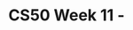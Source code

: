 ---
title: CS50 Week 11 - 
tags: [getting_started, troubleshooting]
keywords:
summary: ""
sidebar: mydoc_sidebar
permalink: week_11
folder: mydoc
---